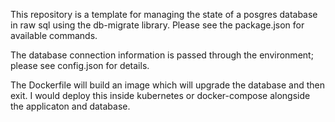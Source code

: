 This repository is a template for managing the state of a posgres database in raw sql using the db-migrate library. Please see the package.json for available commands.

The database connection information is passed through the environment; please see config.json for details.

The Dockerfile will build an image which will upgrade the database and then exit. I would deploy this inside kubernetes or docker-compose alongside the applicaton and database.